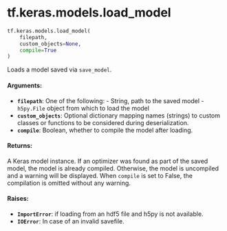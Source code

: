 <div itemscope itemtype="http://developers.google.com/ReferenceObject">
<meta itemprop="name" content="tf.keras.models.load_model" />
<meta itemprop="path" content="Stable" />
</div>

# tf.keras.models.load_model

``` python
tf.keras.models.load_model(
    filepath,
    custom_objects=None,
    compile=True
)
```

Loads a model saved via `save_model`.

#### Arguments:

* <b>`filepath`</b>: One of the following:
        - String, path to the saved model
        - `h5py.File` object from which to load the model
* <b>`custom_objects`</b>: Optional dictionary mapping names
        (strings) to custom classes or functions to be
        considered during deserialization.
* <b>`compile`</b>: Boolean, whether to compile the model
        after loading.


#### Returns:

A Keras model instance. If an optimizer was found
as part of the saved model, the model is already
compiled. Otherwise, the model is uncompiled and
a warning will be displayed. When `compile` is set
to False, the compilation is omitted without any
warning.


#### Raises:

* <b>`ImportError`</b>: if loading from an hdf5 file and h5py is not available.
* <b>`IOError`</b>: In case of an invalid savefile.
